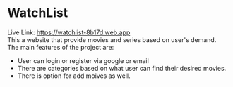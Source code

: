 # WatchList
Live Link: https://watchlist-8b17d.web.app <br>
This a website that provide movies and series based on user's demand. <br>
The main features of the project are:
* User can login or register via google or email
* There are categories based on what user can find their desired movies.
* There is option for add moives as well.


